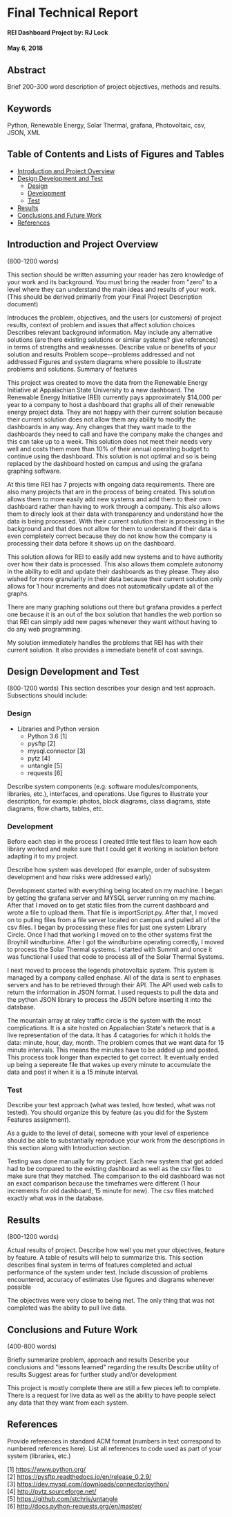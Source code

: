 # Final Technical Report

#### REI Dashboard Project by: RJ Lock
#### May 6, 2018
## Abstract
Brief 200-300 word description of project objectives, methods and results.



## Keywords
Python, Renewable Energy, Solar Thermal, grafana, Photovoltaic, csv, JSON, XML

## Table of Contents and Lists of Figures and Tables
* [Introduction and Project Overview](#introduction-and-project-overview)
* [Design Development and Test](#design-development-and-test)
  + [Design](#design)
  + [Development](#development)
  + [Test](#test)
* [Results](#results)
* [Conclusions and Future Work](#conclusions-and-future-work)
* [References](#references)

## Introduction and Project Overview 
(800-1200 words)

This section should be written assuming your reader has zero knowledge of your work and its background. You must bring the reader from "zero" to a level where they can understand the main ideas and results of your work. (This should be derived primarily from your Final Project Description document)

Introduces the problem, objectives, and the users (or customers) of project results, context of problem and issues that affect solution choices
Describes relevant background information. May include any alternative solutions (are there existing solutions or similar systems? give references) in terms of strengths and weaknesses.
Describe value or benefits of your solution and results
Problem scope--problems addressed and not addressed
Figures and system diagrams where possible to illustrate problems and solutions.
Summary of features

This project was created to move the data from the Renewable Energy Initiative at Appalachian State University to a new dashboard. The Renewable Energy Initiative (REI) currently pays approximately $14,000 per year to a company to host a dashboard that graphs all of their renewable energy project data. They are not happy with their current solution because their current solution does not allow them any ability to modify the dashboards in any way. Any changes that they want made to the dashboards they need to call and have the company make the changes and this can take up to a week. This solution does not meet their needs very well and costs them more than 10% of their annual operating budget to continue using the dashboard. This solution is not optimal and so is being replaced by the dashboard hosted on campus and using the grafana graphing software.

At this time REI has 7 projects with ongoing data requirements. There are also many projects that are in the process of being created. This solution allows them to more easily add new systems and add them to their own dashboard rather than having to work through a company. This also allows them to direcly look at their data with transparency and understand how the data is being processed. With their current solution their is processing in the background and that does not allow for them to understand if their data is even completely correct because they do not know how the company is processing their data before it shows up on the dashboard.

This solution allows for REI to easily add new systems and to have authority over how their data is processed. This also allows them complete autonomy in the ability to edit and update their dashboards as they please. They also wished for more granularity in their data because their current solution only allows for 1 hour increments and does not automatically update all of the graphs.

There are many graphing solutions out there but grafana provides a perfect one because it is an out of the box solution that handles the web portion so that REI can simply add new pages whenever they want without having to do any web programming.

My solution immediately handles the problems that REI has with their current solution. It also provides a immediate benefit of cost savings.

## Design Development and Test 
(800-1200 words)
This section describes your design and test approach. Subsections should include:

### Design 
* Libraries and Python version
   * Python 3.6 [1]
   * pysftp [2]
   * mysql.connector [3]
   * pytz [4]
   * untangle [5]
   * requests [6]
   
Describe system components (e.g. software modules/components, libraries, etc.), interfaces, and operations. Use figures to illustrate your description, for example: photos, block diagrams, class diagrams, state diagrams, flow charts, tables, etc.

### Development
Before each step in the process I created little test files to learn how each library worked and make sure that I could get it working in isolation before adapting it to my project.

Describe how system was developed (for example, order of subsystem development and how risks were addressed early)

Development started with everything being located on my machine. I began by getting the grafana server and MYSQL server running on my machine. After that I moved on to get static files from the current dashboard and wrote a file to upload them. That file is importScript.py. After that, I moved on to pulling files from a file server located on campus and pulled all of the csv files. I began by processing these files for just one system Library Circle. Once I had that working I moved on to the other systems first the Broyhill windturbine. After I got the windturbine operating correctly, I moved to process the Solar Thermal systems. I started with Summit and once it was functional I used that code to process all of the Solar Thermal Systems.

I next moved to process the legends photovoltaic system. This system is managed by a company called enphase. All of the data is sent to enphases servers and has to be retrieved through their API. The API used web calls to return the information in JSON format. I used requests to pull the data and the python JSON library to process the JSON before inserting it into the database.

The mountain array at raley traffic circle is the system with the most complications. It is a site hosted on Appalachian State's network that is a live representation of the data. It has 4 catagories for which it holds the data: minute, hour, day, month. The problem comes that we want data for 15 minute intervals. This means the minutes have to be added up and posted. This process took longer than expected to get correct. It eventually ended up being a sepereate file that wakes up every minute to accumulate the data and post it when it is a 15 minute interval.

### Test
Describe your test approach (what was tested, how tested, what was not tested). You should organize this by feature (as you did for the System Features assignment).

As a guide to the level of detail, someone with your level of experience should be able to substantially reproduce your work from the descriptions in this section along with Introduction section.

Testing was done manually for my project. Each new system that got added had to be compared to the existing dashboard as well as the csv files to make sure that they matched. The comparison to the old dashboard was not an exact comparison because the timeframes were different (1 hour increments for old dashboard, 15 minute for new). The csv files matched exactly what was in the database.

## Results
(800-1200 words)

Actual results of project. Describe how well you met your objectives, feature by feature. A table of results will help to summarize this.
This section describes final system in terms of features completed and actual performance of the system under test.
Include discussion of problems encountered, accuracy of estimates
Use figures and diagrams whenever possible

The objectives were very close to being met. The only thing that was not completed was the ability to pull live data.

## Conclusions and Future Work 
(400-800 words)

Briefly summarize problem, approach and results
Describe your conclusions and "lessons learned" regarding the results
Describe utility of results
Suggest areas for further study and/or development

This project is mostly complete there are still a few pieces left to complete. There is a request for live data as well as the ability to have people select any data that they want from each system.

## References
Provide references in standard ACM format (numbers in text correspond to numbered references here).
List all references to code used as part of your system (libraries, etc.)

[1] https://www.python.org/ <br>
[2] https://pysftp.readthedocs.io/en/release_0.2.9/ <br>
[3] https://dev.mysql.com/downloads/connector/python/ <br>
[4] http://pytz.sourceforge.net/ <br>
[5] https://github.com/stchris/untangle <br>
[6] http://docs.python-requests.org/en/master/
